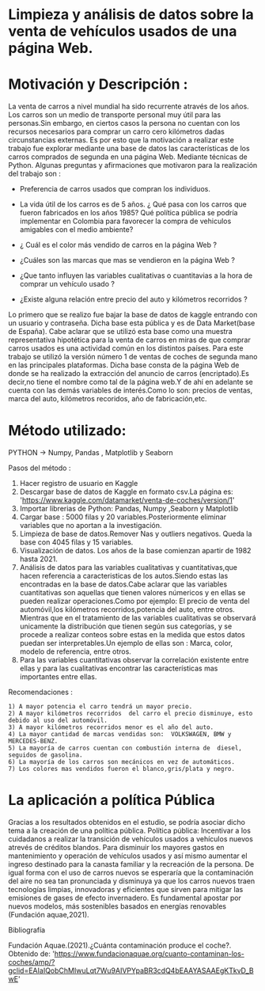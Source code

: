 # Limpieza y análisis de datos  sobre la venta de vehículos usados de una página Web.

# Motivación y Descripción : 

La venta de carros  a nivel mundial  ha sido recurrente através de los años. Los carros son un  medio de transporte personal muy útil para las personas.Sin embargo, en ciertos casos la persona no cuentan con los recursos necesarios para comprar un carro cero kilómetros dadas circunstancias externas. Es por esto que la motivación a realizar este trabajo  fue explorar mediante una base de datos  las características de los carros comprados  de segunda  en una página Web. Mediante técnicas de Python. 
Algunas preguntas y afirmaciones que motivaron  para la realización del trabajo son :

* Preferencia de carros usados que compran los individuos. 

* La vida útil de los carros es de 5 años. ¿ Qué pasa con los carros que fueron fabricados en  los años 1985? Qué política pública se podría implementar en Colombia para favorecer la compra de vehiculos amigables con el medio ambiente?

* ¿ Cuál es el color más vendido  de carros en la página Web  ?

* ¿Cuáles son las marcas que mas se vendieron en la página Web ?

* ¿Que tanto influyen las variables cualitativas o cuantitavias a la hora de comprar un vehículo usado ?

* ¿Existe alguna relación entre precio del auto y kilómetros recorridos ?



Lo primero que se realizo  fue bajar la base de datos de kaggle entrando con un usuario y contraseña. Dicha base esta pública y es de Data Market(base de España). Cabe aclarar que se utilizó esta base como una muestra representativa hipotética para la venta de carros en miras de que comprar carros usados es una actividad común  en los distintos  países. Para este trabajo se utilizó  la versión número 1 de ventas de coches de segunda mano en las principales plataformas. Dicha base consta de la página  Web de donde se ha realizado la extracción del anuncio  de carros (encriptado).Es decir,no  tiene el nombre como tal de la página web.Y de ahí en adelante se cuenta  con las demás variables de interés.Como lo son: precios de ventas, marca del auto, kilómetros recoridos, año de fabricación,etc.

#  Método utilizado:

PYTHON -> Numpy, Pandas , Matplotlib y Seaborn 

Pasos del método : 

1. Hacer registro de usuario en Kaggle
2. Descargar base de datos de Kaggle en formato csv.La página es: 'https://www.kaggle.com/datamarket/venta-de-coches/version/1' 
3. Importar librerias  de Python: Pandas, Numpy ,Seaborn y Matplotlib
4. Cargar base : 5000 filas y 20 variables.Posteriormente eliminar variables que no aportan a la investigación.
5. Limpieza de base de datos.Remover Nas y outliers negativos. Queda la base con 4045 filas y 15 variables.
6. Visualización de datos. Los años de la base comienzan apartir de 1982 hasta 2021.
7. Análisis de datos para las variables cualitativas y cuantitativas,que hacen referencia a caracteristicas de los autos.Siendo estas las encontradas en la base de datos.Cabe aclarar que las variables cuantitativas son aquellas que tienen valores númericos y en ellas se pueden realizar operaciones.Como por ejemplo: El precio de venta del automóvil,los kilómetros recorridos,potencia del auto, entre otros. Mientras que  en el tratamiento de  las variables cualitativas se observará unicamente la distribución que tienen según sus categorías, y  se procede a realizar conteos sobre estas en la medida que estos datos puedan ser interpretables.Un ejemplo de ellas son : Marca, color, modelo de referencia, entre otros.
8. Para las variables cuantitativas observar la correlación existente entre ellas y para las cualitativas encontrar las características mas importantes entre ellas.

Recomendaciones :

    1) A mayor potencia el carro tendrá un mayor precio.    
    2) A mayor kilómetros recorridos  del carro el precio disminuye, esto debido al uso del automóvil.    
    3) A mayor kilómetros recorridos menor es el año del auto.    
    4) La mayor cantidad de marcas vendidas son:  VOLKSWAGEN, BMW y MERCEDES-BENZ.    
    5) La mayoría de carros cuentan con combustión interna de  diesel, seguidos de gasolina.    
    6) La mayoría de los carros son mecánicos en vez de automáticos.    
    7) Los colores mas vendidos fueron el blanco,gris/plata y negro.


# La aplicación a política Pública

Gracias a los resultados obtenidos en el estudio, se podría asociar dicho tema a la creación de una política pública.
Política pública:  Incentivar a los cuidadanos a realizar la transición de vehículos usados a vehículos nuevos atrevés de créditos blandos. Para disminuir los mayores  gastos en mantenimiento y operación de vehículos usados y así mismo aumentar  el ingreso  destinado para  la canasta familiar y la recreación  de la persona. De igual forma  con el uso de carros nuevos  se esperaría que la contaminación del aire no sea tan pronunciada y disminuya ya que los carros nuevos traen tecnologías limpias, innovadoras y eficientes  que sirven para mitigar  las emisiones de gases de efecto invernadero. Es  fundamental apostar por nuevos modelos, más sostenibles basados en energías renovables (Fundación aquae,2021).


Bibliografía

Fundación Aquae.(2021).¿Cuánta contaminación produce el coche?. Obtenido de:
'https://www.fundacionaquae.org/cuanto-contaminan-los-coches/amp/?gclid=EAIaIQobChMIwuLqt7Wu9AIVPYpaBR3cdQ4bEAAYASAAEgKTkvD_BwE'
